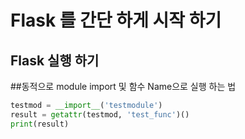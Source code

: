 # Flask 를 간단 하게 시작 하기  

## Flask 실행 하기  

##동적으로 module import 및 함수 Name으로 실행 하는 법
```python
testmod = __import__('testmodule')
result = getattr(testmod, 'test_func')()
print(result)
```
